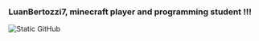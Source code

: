 <img align='right' src="https://github-readme-stats.vercel.app/api?username=LuanBertozzi7&show_icons=true&title_color=177f0e&text_color=177f0e&icon_color=783c00&bg_color=ffffff&cache_seconds=2300" alt="">

### LuanBertozzi7, minecraft player and programming student !!!

<img src="https://img.shields.io/static/v1?label=Overview&message=LuanBertozzi7&color=177f0e&style=for-the-badge&logo=GitHub" alt="Static GitHub">
